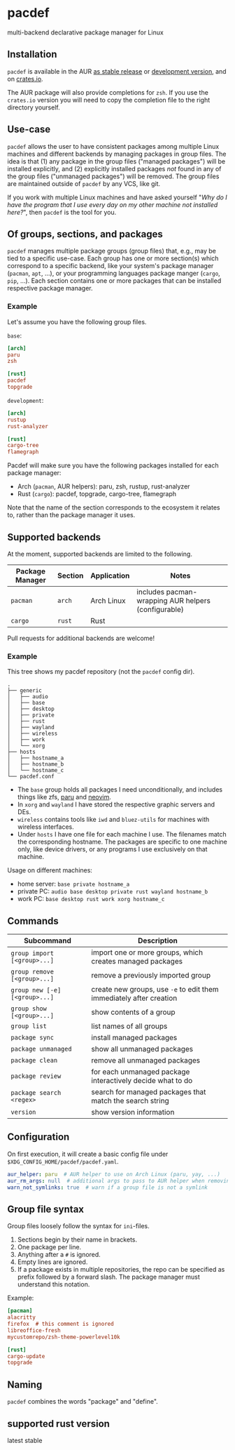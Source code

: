 # pacdef

multi-backend declarative package manager for Linux


## Installation

`pacdef` is available in the AUR [as stable release](https://aur.archlinux.org/packages/pacdef) or [development version](https://aur.archlinux.org/packages/pacdef-git), and on [crates.io](https://crates.io/crates/pacdef).

The AUR package will also provide completions for `zsh`.
If you use the `crates.io` version you will need to copy the completion file to the right directory yourself.


## Use-case

`pacdef` allows the user to have consistent packages among multiple Linux machines and different backends by managing packages in group files.
The idea is that (1) any package in the group files ("managed packages") will be installed explicitly, and (2) explicitly installed packages *not* found in any of the group files ("unmanaged packages") will be removed.
The group files are maintained outside of `pacdef` by any VCS, like git. 

If you work with multiple Linux machines and have asked yourself "*Why do I have the program that I use every day on my other machine not installed here?*", then `pacdef` is the tool for you.


## Of groups, sections, and packages

`pacdef` manages multiple package groups (group files) that, e.g., may be tied to a specific use-case.
Each group has one or more section(s) which correspond to a specific backend, like your system's package manager (`pacman`, `apt`, ...), or your programming languages package manger (`cargo`, `pip`, ...).
Each section contains one or more packages that can be installed respective package manager.


### Example

Let's assume you have the following group files.

`base`:

```ini
[arch]
paru
zsh

[rust]
pacdef
topgrade
```

`development`:

```ini
[arch]
rustup
rust-analyzer

[rust]
cargo-tree
flamegraph
```

Pacdef will make sure you have the following packages installed for each package manager:

- Arch (`pacman`, AUR helpers): paru, zsh, rustup, rust-analyzer
- Rust (`cargo`): pacdef, topgrade, cargo-tree, flamegraph

Note that the name of the section corresponds to the ecosystem it relates to, rather than the package manager it uses.


## Supported backends

At the moment, supported backends are limited to the following.

| Package Manager | Section   | Application |  Notes                                               |
|-----------------|-----------|-------------|------------------------------------------------------|
| `pacman`        | `arch`    | Arch Linux  |  includes pacman-wrapping AUR helpers (configurable) |
| `cargo`         | `rust`    | Rust        |                                                      |

Pull requests for additional backends are welcome!


### Example

This tree shows my pacdef repository (not the `pacdef` config dir).
```
.
├── generic
│   ├── audio
│   ├── base
│   ├── desktop
│   ├── private
│   ├── rust
│   ├── wayland
│   ├── wireless
│   ├── work
│   └── xorg
├── hosts
│   ├── hostname_a
│   ├── hostname_b
│   └── hostname_c
└── pacdef.conf
```

- The `base` group holds all packages I need unconditionally, and includes things like zfs,
  [paru](https://github.com/Morganamilo/paru) and [neovim](https://github.com/neovim/neovim).
- In `xorg` and `wayland` I have stored the respective graphic servers and DEs.
- `wireless` contains tools like `iwd` and `bluez-utils` for machines with wireless interfaces.
- Under `hosts` I have one file for each machine I use. The filenames match the corresponding hostname. The packages
  are specific to one machine only, like device drivers, or any programs I use exclusively on that machine.

Usage on different machines: 

- home server: `base private hostname_a`
- private PC: `audio base desktop private rust wayland hostname_b`
- work PC: `base desktop rust work xorg hostname_c`


## Commands

| Subcommand                        | Description                                                           |
|-----------------------------------|-----------------------------------------------------------------------|
| `group import [<group>...]`       | import one or more groups, which creates managed packages             |
| `group remove [<group>...]`       | remove a previously imported group                                    |
| `group new [-e] [<group>...]`     | create new groups, use `-e` to edit them immediately after creation   | 
| `group show [<group>...]`         | show contents of a group                                              |  
| `group list`                      | list names of all groups                                              |  
| `package sync`                    | install managed packages                                              |
| `package unmanaged`               | show all unmanaged packages                                           |
| `package clean`                   | remove all unmanaged packages                                         |
| `package review`                  | for each unmanaged package interactively decide what to do            |
| `package search <regex>`          | search for managed packages that match the search string              |
| `version`                         | show version information                                              |


## Configuration

On first execution, it will create a basic config file under `$XDG_CONFIG_HOME/pacdef/pacdef.yaml`.

```yaml
aur_helper: paru  # AUR helper to use on Arch Linux (paru, yay, ...)
aur_rm_args: null  # additional args to pass to AUR helper when removing packages (optional)
warn_not_symlinks: true  # warn if a group file is not a symlink
```


## Group file syntax

Group files loosely follow the syntax for `ini`-files.

1. Sections begin by their name in brackets.
2. One package per line. 
3. Anything after a `#` is ignored.
4. Empty lines are ignored.
5. If a package exists in multiple repositories, the repo can be specified as prefix followed by a forward slash.
   The package manager must understand this notation.

Example:
```ini
[pacman]
alacritty
firefox  # this comment is ignored
libreoffice-fresh
mycustomrepo/zsh-theme-powerlevel10k

[rust]
cargo-update
topgrade
```


## Naming

`pacdef` combines the words "package" and "define".


## supported rust version

latest stable
